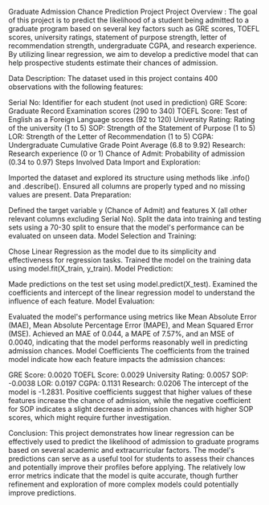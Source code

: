 Graduate Admission Chance Prediction Project
Project Overview :
The goal of this project is to predict the likelihood of a student being admitted to a graduate program based on several key factors such as GRE scores, TOEFL scores, university ratings, statement of purpose strength, letter of recommendation strength, undergraduate CGPA, and research experience. By utilizing linear regression, we aim to develop a predictive model that can help prospective students estimate their chances of admission.

Data Description:
The dataset used in this project contains 400 observations with the following features:

Serial No: Identifier for each student (not used in prediction)
GRE Score: Graduate Record Examination scores (290 to 340)
TOEFL Score: Test of English as a Foreign Language scores (92 to 120)
University Rating: Rating of the university (1 to 5)
SOP: Strength of the Statement of Purpose (1 to 5)
LOR: Strength of the Letter of Recommendation (1 to 5)
CGPA: Undergraduate Cumulative Grade Point Average (6.8 to 9.92)
Research: Research experience (0 or 1)
Chance of Admit: Probability of admission (0.34 to 0.97)
Steps Involved
Data Import and Exploration:

Imported the dataset and explored its structure using methods like .info() and .describe().
Ensured all columns are properly typed and no missing values are present.
Data Preparation:

Defined the target variable y (Chance of Admit) and features X (all other relevant columns excluding Serial No).
Split the data into training and testing sets using a 70-30 split to ensure that the model's performance can be evaluated on unseen data.
Model Selection and Training:

Chose Linear Regression as the model due to its simplicity and effectiveness for regression tasks.
Trained the model on the training data using model.fit(X_train, y_train).
Model Prediction:

Made predictions on the test set using model.predict(X_test).
Examined the coefficients and intercept of the linear regression model to understand the influence of each feature.
Model Evaluation:

Evaluated the model's performance using metrics like Mean Absolute Error (MAE), Mean Absolute Percentage Error (MAPE), and Mean Squared Error (MSE).
Achieved an MAE of 0.044, a MAPE of 7.57%, and an MSE of 0.0040, indicating that the model performs reasonably well in predicting admission chances.
Model Coefficients
The coefficients from the trained model indicate how each feature impacts the admission chances:

GRE Score: 0.0020
TOEFL Score: 0.0029
University Rating: 0.0057
SOP: -0.0038
LOR: 0.0197
CGPA: 0.1131
Research: 0.0206
The intercept of the model is -1.2831. Positive coefficients suggest that higher values of these features increase the chance of admission, while the negative coefficient for SOP indicates a slight decrease in admission chances with higher SOP scores, which might require further investigation.

Conclusion:
This project demonstrates how linear regression can be effectively used to predict the likelihood of admission to graduate programs based on several academic and extracurricular factors. The model's predictions can serve as a useful tool for students to assess their chances and potentially improve their profiles before applying. The relatively low error metrics indicate that the model is quite accurate, though further refinement and exploration of more complex models could potentially improve predictions.
